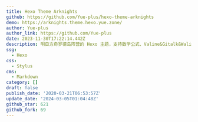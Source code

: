 ```yaml
---
title: Hexo Theme Arknights
github: https://github.com/Yue-plus/hexo-theme-arknights
demo: https://arknights.theme.hexo.yue.zone/
author: Yue-plus
author_link: https://github.com/Yue-plus
date: 2023-11-30T17:22:14.442Z
description: 明日方舟罗德岛阵营的 Hexo 主题，支持数学公式、Valine&Gitalk&Waline评论系统、Mermaid图表
ssg:
  - Hexo
css:
  - Stylus
cms:
  - Markdown
category: []
draft: false
publish_date: '2020-03-21T06:53:57Z'
update_date: '2024-03-05T01:04:48Z'
github_star: 621
github_fork: 69
---
```


